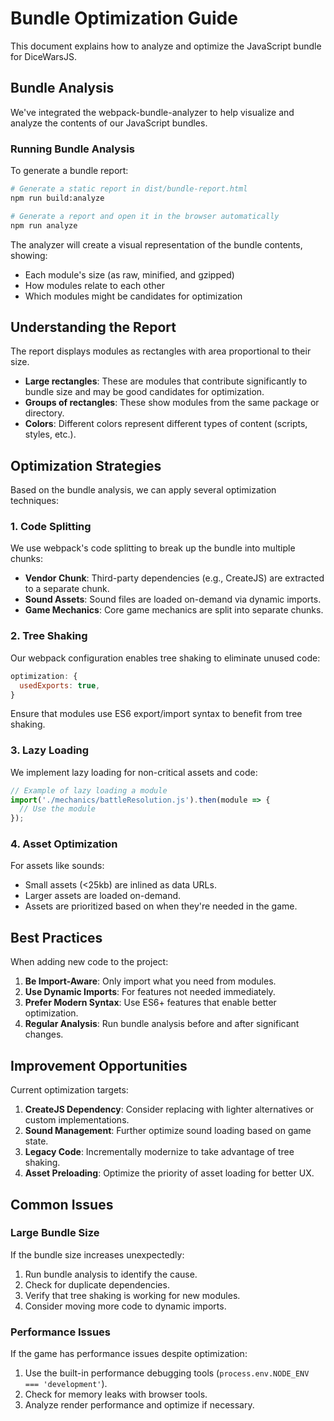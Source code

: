 # Bundle Optimization Guide

This document explains how to analyze and optimize the JavaScript bundle for DiceWarsJS.

## Bundle Analysis

We've integrated the webpack-bundle-analyzer to help visualize and analyze the contents of our JavaScript bundles.

### Running Bundle Analysis

To generate a bundle report:

```bash
# Generate a static report in dist/bundle-report.html
npm run build:analyze

# Generate a report and open it in the browser automatically
npm run analyze
```

The analyzer will create a visual representation of the bundle contents, showing:

- Each module's size (as raw, minified, and gzipped)
- How modules relate to each other
- Which modules might be candidates for optimization

## Understanding the Report

The report displays modules as rectangles with area proportional to their size.

- **Large rectangles**: These are modules that contribute significantly to bundle size and may be good candidates for optimization.
- **Groups of rectangles**: These show modules from the same package or directory.
- **Colors**: Different colors represent different types of content (scripts, styles, etc.).

## Optimization Strategies

Based on the bundle analysis, we can apply several optimization techniques:

### 1. Code Splitting

We use webpack's code splitting to break up the bundle into multiple chunks:

- **Vendor Chunk**: Third-party dependencies (e.g., CreateJS) are extracted to a separate chunk.
- **Sound Assets**: Sound files are loaded on-demand via dynamic imports.
- **Game Mechanics**: Core game mechanics are split into separate chunks.

### 2. Tree Shaking

Our webpack configuration enables tree shaking to eliminate unused code:

```javascript
optimization: {
  usedExports: true,
}
```

Ensure that modules use ES6 export/import syntax to benefit from tree shaking.

### 3. Lazy Loading

We implement lazy loading for non-critical assets and code:

```javascript
// Example of lazy loading a module
import('./mechanics/battleResolution.js').then(module => {
  // Use the module
});
```

### 4. Asset Optimization

For assets like sounds:

- Small assets (<25kb) are inlined as data URLs.
- Larger assets are loaded on-demand.
- Assets are prioritized based on when they're needed in the game.

## Best Practices

When adding new code to the project:

1. **Be Import-Aware**: Only import what you need from modules.
2. **Use Dynamic Imports**: For features not needed immediately.
3. **Prefer Modern Syntax**: Use ES6+ features that enable better optimization.
4. **Regular Analysis**: Run bundle analysis before and after significant changes.

## Improvement Opportunities

Current optimization targets:

1. **CreateJS Dependency**: Consider replacing with lighter alternatives or custom implementations.
2. **Sound Management**: Further optimize sound loading based on game state.
3. **Legacy Code**: Incrementally modernize to take advantage of tree shaking.
4. **Asset Preloading**: Optimize the priority of asset loading for better UX.

## Common Issues

### Large Bundle Size

If the bundle size increases unexpectedly:

1. Run bundle analysis to identify the cause.
2. Check for duplicate dependencies.
3. Verify that tree shaking is working for new modules.
4. Consider moving more code to dynamic imports.

### Performance Issues

If the game has performance issues despite optimization:

1. Use the built-in performance debugging tools (`process.env.NODE_ENV === 'development'`).
2. Check for memory leaks with browser tools.
3. Analyze render performance and optimize if necessary.
